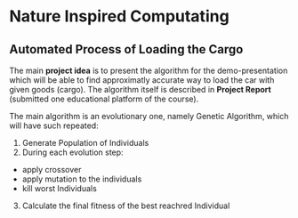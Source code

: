 # Nature Inspired Computating

## Automated Process of Loading the Cargo

The main **project idea** is to present the algorithm for the demo-presentation which will be able to find approximatly accurate way to load the car with given goods (cargo). The algorithm itself is described in **Project Report** (submitted one educational platform of the course).

The main algorithm is an evolutionary one, namely Genetic Algorithm, which will have such repeated:
1. Generate Population of Individuals
2. During each evolution step:
  - apply crossover
  - apply mutation to the individuals
  - kill worst Individuals
3. Calculate the final fitness of the best reachred Individual
